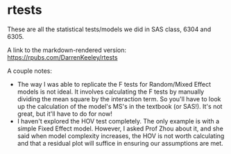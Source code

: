 # rtests
These are all the statistical tests/models we did in SAS class, 6304 and 6305.

A link to the markdown-rendered version: https://rpubs.com/DarrenKeeley/rtests

A couple notes:
+ The way I was able to replicate the F tests for Random/Mixed Effect models is not ideal. It involves calculating the F tests by manually dividing the mean square by the interaction term. So you'll have to look up the calculation of the model's MS's in the textbook (or SAS!). It's not great, but it'll have to do for now!
+ I haven't explored the HOV test completely. The only example is with a simple Fixed Effect model. However, I asked Prof Zhou about it, and she said when model complexity increases, the HOV is not worth calculating and that a residual plot will suffice in ensuring our assumptions are met.
